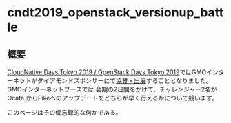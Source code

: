 # cndt2019_openstack_versionup_battle
## 概要
[CloudNative Days Tokyo 2019 / OpenStack Days Tokyo 2019](https://cloudnativedays.jp/cndt2019/)ではGMOインターネットがダイアモンドスポンサーにて[協賛・出展](https://hoscon.gmo.jp/events/2114/)することとなりました。GMOインターネットブースでは
会期の2日間をかけて、チャレンジャー2名がOcata からPikeへのアップデートをどちらが早く行えるかについて競います。

このページはその備忘録的な何かである。
